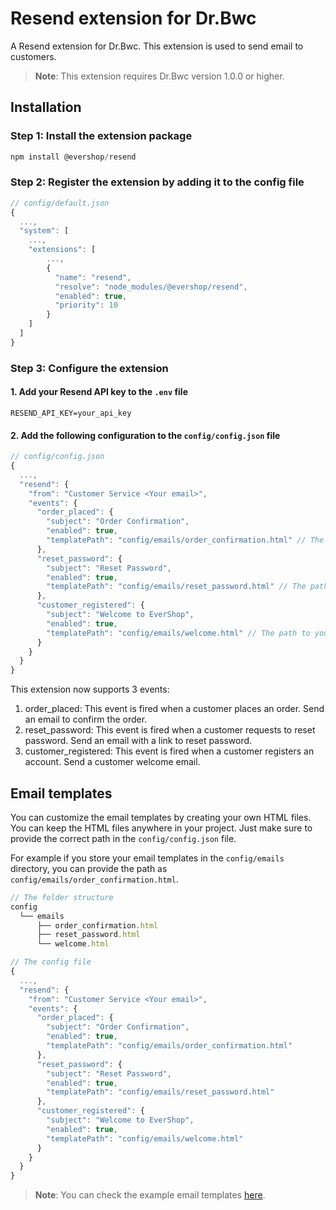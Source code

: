# Resend extension for Dr.Bwc

A Resend extension for Dr.Bwc. This extension is used to send email to customers.

> **Note**: This extension requires Dr.Bwc version 1.0.0 or higher.

## Installation

### Step 1: Install the extension package

```javascript
npm install @evershop/resend
```
### Step 2: Register the extension by adding it to the config file

```javascript
// config/default.json
{
  ...,
  "system": [
    ...,
    "extensions": [
        ...,
        {
          "name": "resend",
          "resolve": "node_modules/@evershop/resend",
          "enabled": true,
          "priority": 10
        }
    ]
  ]
}
```

### Step 3: Configure the extension

#### 1. Add your Resend API key to the `.env` file

```env
RESEND_API_KEY=your_api_key
```

#### 2. Add the following configuration to the `config/config.json` file

```javascript
// config/config.json
{
  ...,
  "resend": {
    "from": "Customer Service <Your email>",
    "events": {
      "order_placed": {
        "subject": "Order Confirmation",
        "enabled": true,
        "templatePath": "config/emails/order_confirmation.html" // The path to your email template. Starting from the root of your project
      },
      "reset_password": {
        "subject": "Reset Password",
        "enabled": true,
        "templatePath": "config/emails/reset_password.html" // The path to your email template. Starting from the root of your project
      },
      "customer_registered": {
        "subject": "Welcome to EverShop",
        "enabled": true,
        "templatePath": "config/emails/welcome.html" // The path to your email template. Starting from the root of your project
      }
    }
  }
}
```

This extension now supports 3 events:
1. order_placed: This event is fired when a customer places an order. Send an email to confirm the order.
2. reset_password: This event is fired when a customer requests to reset password. Send an email with a link to reset password.
3. customer_registered: This event is fired when a customer registers an account. Send a customer welcome email.

## Email templates

You can customize the email templates by creating your own HTML files. You can keep the HTML files anywhere in your project. Just make sure to provide the correct path in the `config/config.json` file.

For example if you store your email templates in the `config/emails` directory, you can provide the path as `config/emails/order_confirmation.html`.

```javascript
// The folder structure
config
  └── emails
      ├── order_confirmation.html
      ├── reset_password.html
      └── welcome.html

// The config file
{
  ...,
  "resend": {
    "from": "Customer Service <Your email>",
    "events": {
      "order_placed": {
        "subject": "Order Confirmation",
        "enabled": true,
        "templatePath": "config/emails/order_confirmation.html"
      },
      "reset_password": {
        "subject": "Reset Password",
        "enabled": true,
        "templatePath": "config/emails/reset_password.html"
      },
      "customer_registered": {
        "subject": "Welcome to EverShop",
        "enabled": true,
        "templatePath": "config/emails/welcome.html"
      }
    }
  }
}
```

> **Note**: You can check the example email templates [here](https://github.com/evershopcommerce/evershop/tree/main/packages/resend/email_template_examples).